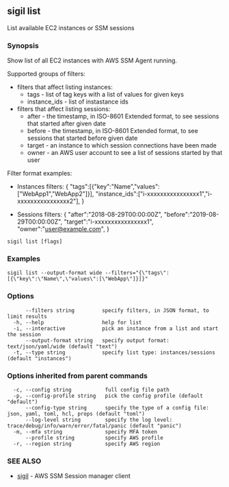 ## sigil list

List available EC2 instances or SSM sessions

### Synopsis

Show list of all EC2 instances with AWS SSM Agent running.

Supported groups of filters:
- filters that affect listing instances:
	- tags - list of tag keys with a list of values for given keys
	- instance_ids - list of instastance ids
- filters that affect listing sessions:
	- after - the timestamp, in ISO-8601 Extended format, to see sessions that started after given date
	- before - the timestamp, in ISO-8601 Extended format, to see sessions that started before given date
	- target - an instance to which session connections have been made
	- owner - an AWS user account to see a list of sessions started by that user

Filter format examples:
- Instances filters:
{
	"tags":[{"key":"Name","values":["WebApp1","WebApp2"]}],
	"instance_ids":["i-xxxxxxxxxxxxxxxx1","i-xxxxxxxxxxxxxxxx2"],
}

- Sessions filters:
{
	"after":"2018-08-29T00:00:00Z",
	"before":"2019-08-29T00:00:00Z",
	"target":"i-xxxxxxxxxxxxxxxx1",
	"owner":"user@example.com",
}

```
sigil list [flags]
```

### Examples

```
sigil list --output-format wide --filters="{\"tags\":[{\"key\":\"Name\",\"values\":[\"WebApp\"]}]}"
```

### Options

```
      --filters string         specify filters, in JSON format, to limit results
  -h, --help                   help for list
  -i, --interactive            pick an instance from a list and start the session
      --output-format string   specify output format: text/json/yaml/wide (default "text")
  -t, --type string            specify list type: instances/sessions (default "instances")
```

### Options inherited from parent commands

```
  -c, --config string           full config file path
  -p, --config-profile string   pick the config profile (default "default")
      --config-type string      specify the type of a config file: json, yaml, toml, hcl, props (default "toml")
      --log-level string        specify the log level: trace/debug/info/warn/error/fatal/panic (default "panic")
  -m, --mfa string              specify MFA token
      --profile string          specify AWS profile
  -r, --region string           specify AWS region
```

### SEE ALSO

* [sigil](sigil.md)	 - AWS SSM Session manager client

